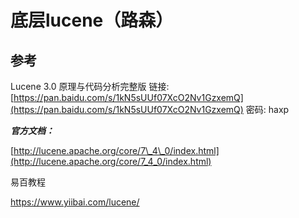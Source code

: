 # 底层lucene（路森）

## 参考

Lucene 3.0 原理与代码分析完整版  链接: [https://pan.baidu.com/s/1kN5sUUf07XcO2Nv1GzxemQ](https://pan.baidu.com/s/1kN5sUUf07XcO2Nv1GzxemQ) 密码: haxp

_**官方文档：**_

[http://lucene.apache.org/core/7\_4\_0/index.html](http://lucene.apache.org/core/7_4_0/index.html) 

易百教程

https://www.yiibai.com/lucene/

